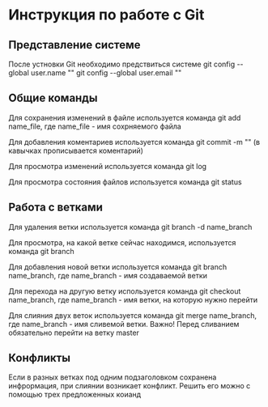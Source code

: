 # Инструкция по работе с Git

## Представление системе

После устновки Git необходимо предствиться системе
git config --global user.name ""
git config --global user.email ""

## Общие команды

Для сохранения изменений в файле используется команда git add name_file, где name_file - имя сохрняемого файла

Для добавления коментариев используется команда git commit -m "" (в кавычках прописывается коментарий)

Для просмотра изменений используется команда git log

Для просмотра состояния файлов используется команда git status

## Работа с ветками

Для удаления ветки используется команда git branch -d name_branch

Для просмотра, на какой ветке сейчас находимся, используется команда git branch

Для добавления новой ветки используется команда git branch name_branch, где name_branch - имя создаваемой ветки

Для перехода на другую ветку используется команда git checkout name_branch, где name_branch - имя ветки, на которую нужно перейти

Для слияния двух веток используется команда git merge name_branch, где name_branch - имя сливемой ветки. Важно! Перед сливанием обязательно перейти на ветку master

## Конфликты

Если в разных ветках под одним подзаголовком сохранена инфрормация, при слиянии возникает конфликт. Решить его можно с помощью трех предложенных коианд
